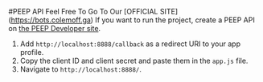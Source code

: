 #PEEP API
Feel Free To Go To Our [OFFICIAL SITE] (https://bots.colemoff.ga)
If you want to run the project, create a PEEP API on [the PEEP Developer site](https://dev.bots.colemoff.ga).

 1. Add `http://localhost:8888/callback` as a redirect URI to your app profile.
  2. Copy the client ID and client secret and paste them in the `app.js` file.
  3. Navigate to `http://localhost:8888/`.

